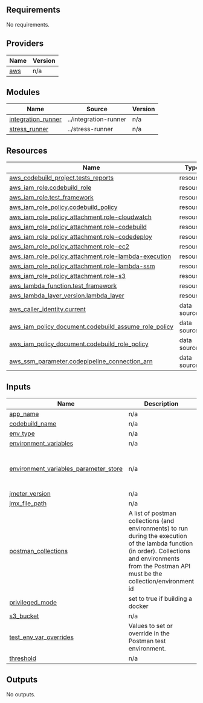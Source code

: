 <!-- BEGIN_TF_DOCS -->
## Requirements

No requirements.

## Providers

| Name | Version |
|------|---------|
| <a name="provider_aws"></a> [aws](#provider\_aws) | n/a |

## Modules

| Name | Source | Version |
|------|--------|---------|
| <a name="module_integration_runner"></a> [integration\_runner](#module\_integration\_runner) | ../integration-runner | n/a |
| <a name="module_stress_runner"></a> [stress\_runner](#module\_stress\_runner) | ../stress-runner | n/a |

## Resources

| Name | Type |
|------|------|
| [aws_codebuild_project.tests_reports](https://registry.terraform.io/providers/hashicorp/aws/latest/docs/resources/codebuild_project) | resource |
| [aws_iam_role.codebuild_role](https://registry.terraform.io/providers/hashicorp/aws/latest/docs/resources/iam_role) | resource |
| [aws_iam_role.test_framework](https://registry.terraform.io/providers/hashicorp/aws/latest/docs/resources/iam_role) | resource |
| [aws_iam_role_policy.codebuild_policy](https://registry.terraform.io/providers/hashicorp/aws/latest/docs/resources/iam_role_policy) | resource |
| [aws_iam_role_policy_attachment.role-cloudwatch](https://registry.terraform.io/providers/hashicorp/aws/latest/docs/resources/iam_role_policy_attachment) | resource |
| [aws_iam_role_policy_attachment.role-codebuild](https://registry.terraform.io/providers/hashicorp/aws/latest/docs/resources/iam_role_policy_attachment) | resource |
| [aws_iam_role_policy_attachment.role-codedeploy](https://registry.terraform.io/providers/hashicorp/aws/latest/docs/resources/iam_role_policy_attachment) | resource |
| [aws_iam_role_policy_attachment.role-ec2](https://registry.terraform.io/providers/hashicorp/aws/latest/docs/resources/iam_role_policy_attachment) | resource |
| [aws_iam_role_policy_attachment.role-lambda-execution](https://registry.terraform.io/providers/hashicorp/aws/latest/docs/resources/iam_role_policy_attachment) | resource |
| [aws_iam_role_policy_attachment.role-lambda-ssm](https://registry.terraform.io/providers/hashicorp/aws/latest/docs/resources/iam_role_policy_attachment) | resource |
| [aws_iam_role_policy_attachment.role-s3](https://registry.terraform.io/providers/hashicorp/aws/latest/docs/resources/iam_role_policy_attachment) | resource |
| [aws_lambda_function.test_framework](https://registry.terraform.io/providers/hashicorp/aws/latest/docs/resources/lambda_function) | resource |
| [aws_lambda_layer_version.lambda_layer](https://registry.terraform.io/providers/hashicorp/aws/latest/docs/resources/lambda_layer_version) | resource |
| [aws_caller_identity.current](https://registry.terraform.io/providers/hashicorp/aws/latest/docs/data-sources/caller_identity) | data source |
| [aws_iam_policy_document.codebuild_assume_role_policy](https://registry.terraform.io/providers/hashicorp/aws/latest/docs/data-sources/iam_policy_document) | data source |
| [aws_iam_policy_document.codebuild_role_policy](https://registry.terraform.io/providers/hashicorp/aws/latest/docs/data-sources/iam_policy_document) | data source |
| [aws_ssm_parameter.codepipeline_connection_arn](https://registry.terraform.io/providers/hashicorp/aws/latest/docs/data-sources/ssm_parameter) | data source |

## Inputs

| Name | Description | Type | Default | Required |
|------|-------------|------|---------|:--------:|
| <a name="input_app_name"></a> [app\_name](#input\_app\_name) | n/a | `string` | n/a | yes |
| <a name="input_codebuild_name"></a> [codebuild\_name](#input\_codebuild\_name) | n/a | `string` | n/a | yes |
| <a name="input_env_type"></a> [env\_type](#input\_env\_type) | n/a | `string` | n/a | yes |
| <a name="input_environment_variables"></a> [environment\_variables](#input\_environment\_variables) | n/a | `map(string)` | `{}` | no |
| <a name="input_environment_variables_parameter_store"></a> [environment\_variables\_parameter\_store](#input\_environment\_variables\_parameter\_store) | n/a | `map(string)` | <pre>{<br>  "ADO_PASSWORD": "/app/ado_password",<br>  "ADO_USER": "/app/ado_user"<br>}</pre> | no |
| <a name="input_jmeter_version"></a> [jmeter\_version](#input\_jmeter\_version) | n/a | `string` | `"5.5"` | no |
| <a name="input_jmx_file_path"></a> [jmx\_file\_path](#input\_jmx\_file\_path) | n/a | `string` | `""` | no |
| <a name="input_postman_collections"></a> [postman\_collections](#input\_postman\_collections) | A list of postman collections (and environments) to run during the execution of the lambda function (in order). Collections and environments from the Postman API must be the collection/environment id | <pre>list(object({<br>    collection  = string<br>    environment = string<br>  }))</pre> | n/a | yes |
| <a name="input_privileged_mode"></a> [privileged\_mode](#input\_privileged\_mode) | set to true if building a docker | `bool` | `true` | no |
| <a name="input_s3_bucket"></a> [s3\_bucket](#input\_s3\_bucket) | n/a | `string` | n/a | yes |
| <a name="input_test_env_var_overrides"></a> [test\_env\_var\_overrides](#input\_test\_env\_var\_overrides) | Values to set or override in the Postman test environment. | `map(string)` | `{}` | no |
| <a name="input_threshold"></a> [threshold](#input\_threshold) | n/a | `number` | `0` | no |

## Outputs

No outputs.
<!-- END_TF_DOCS -->